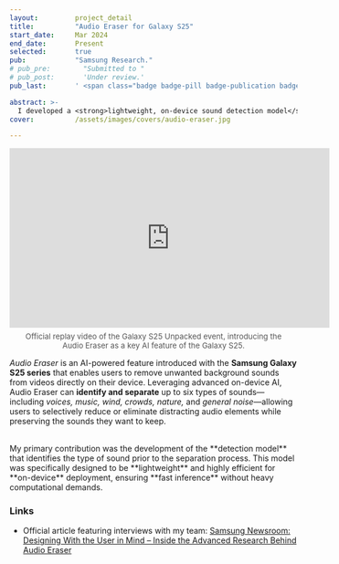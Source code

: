 ```yaml
---
layout:         project_detail
title:          "Audio Eraser for Galaxy S25"
start_date:     Mar 2024
end_date:       Present
selected:       true
pub:            "Samsung Research."
# pub_pre:        "Submitted to "
# pub_post:       'Under review.'
pub_last:       ' <span class="badge badge-pill badge-publication badge-success">Commercialized</span>'

abstract: >-
  I developed a <strong>lightweight, on-device sound detection model</strong> for <strong>Samsung’s Audio Eraser</strong> feature on the Galaxy S25 series.
cover:          /assets/images/covers/audio-eraser.jpg

---
```



<div style="margin:1em 0; text-align:center;">
  <iframe width="560" height="315" src="https://www.youtube.com/embed/HinL5jCy_oI?start=2907" title="YouTube video player" frameborder="0" allowfullscreen></iframe>
  <p style="color:#555; font-size:0.95em; margin-top:0.5em;">
    Official replay video of the Galaxy S25 Unpacked event, introducing the<br>
    Audio Eraser as a key AI feature of the Galaxy S25.
  </p>
</div>

_Audio Eraser_ is an AI-powered feature introduced with the **Samsung Galaxy S25 series** that enables users to remove unwanted background sounds from videos directly on their device. Leveraging advanced on-device AI, Audio Eraser can **identify and separate** up to six types of sounds—including _voices, music, wind, crowds, nature,_ and _general noise_—allowing users to selectively reduce or eliminate distracting audio elements while preserving the sounds they want to keep.

<br>
My primary contribution was the development of the **detection model** that identifies the type of sound prior to the separation process. This model was specifically designed to be **lightweight** and highly efficient for **on-device** deployment, ensuring **fast inference** without heavy computational demands.

### Links

- Official article featuring interviews with my team: [Samsung Newsroom: Designing With the User in Mind – Inside the Advanced Research Behind Audio Eraser](https://news.samsung.com/global/interview-designing-with-the-user-in-mind-inside-the-advanced-research-behind-audio-eraser)
